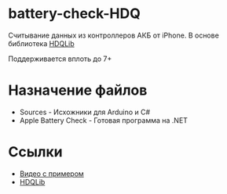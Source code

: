 # battery-check-HDQ
Считывание данных из контроллеров АКБ от iPhone. В основе библиотека [HDQLib](https://github.com/mozzwald/HDQLib)

Поддерживается вплоть до 7+

# Назначение файлов
* Sources - Исхожники для Arduino и C#
* Apple Battery Check - Готовая программа на .NET

# Ссылки

* [Видео с примером](https://youtu.be/LLBH9YZpjwg)
* [HDQLib](https://github.com/mozzwald/HDQLib)
